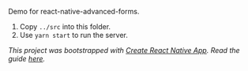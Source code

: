 Demo for react-native-advanced-forms.

1. Copy `../src` into this folder.
2. Use `yarn start` to run the server.

_This project was bootstrapped with [Create React Native App](https://github.com/react-community/create-react-native-app). Read the guide [here](https://github.com/react-community/create-react-native-app/blob/master/react-native-scripts/template/README.md)._
